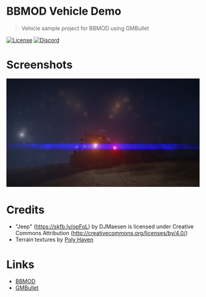 # BBMOD Vehicle Demo
> Vehicle sample project for BBMOD using GMBullet

[![License](https://img.shields.io/github/license/blueburncz/BBMOD-Zombie-Demo)](LICENSE)
[![Discord](https://img.shields.io/discord/298884075585011713?label=Discord)](https://discord.gg/ep2BGPm)

# Screenshots
![0](screenshots/0.png)

# Credits
* "Jeep" (https://skfb.ly/opFoL) by DJMaesen is licensed under Creative Commons Attribution (http://creativecommons.org/licenses/by/4.0/)
* Terrain textures by [Poly Haven](https://polyhaven.com/)

# Links
* [BBMOD](https://github.com/blueburncz/BBMOD)
* [GMBullet](https://github.com/blueburncz/GMBullet)
